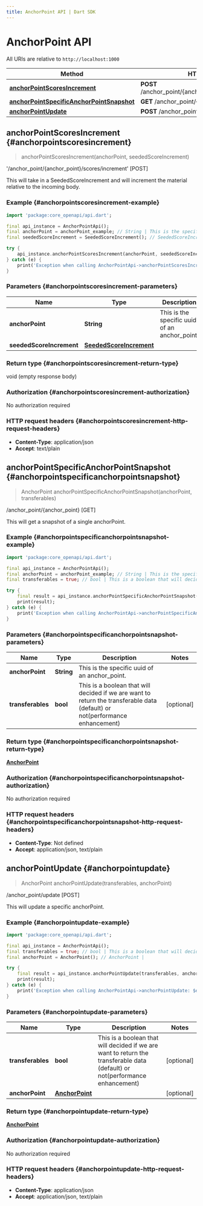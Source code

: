 ```yaml
---
title: AnchorPoint API | Dart SDK
---
```


# AnchorPoint API

All URIs are relative to `http://localhost:1000`

Method | HTTP request | Description
------------- | ------------- | -------------
[**anchorPointScoresIncrement**](AnchorPointApi#anchorpointscoresincrement) | **POST** /anchor_point/\{anchor_point\}/scores/increment | '/anchor_point/\{anchor_point\}/scores/increment' [POST]
[**anchorPointSpecificAnchorPointSnapshot**](AnchorPointApi#anchorpointspecificanchorpointsnapshot) | **GET** /anchor_point/\{anchor_point\} | /anchor_point/\{anchor_point\} [GET]
[**anchorPointUpdate**](AnchorPointApi#anchorpointupdate) | **POST** /anchor_point/update | /anchor_point/update [POST]


## **anchorPointScoresIncrement** {#anchorpointscoresincrement}
> anchorPointScoresIncrement(anchorPoint, seededScoreIncrement)

'/anchor_point/\{anchor_point\}/scores/increment' [POST]

This will take in a SeededScoreIncrement and will increment the material relative to the incoming body.

### Example {#anchorpointscoresincrement-example}
```dart
import 'package:core_openapi/api.dart';

final api_instance = AnchorPointApi();
final anchorPoint = anchorPoint_example; // String | This is the specific uuid of an anchor_point.
final seededScoreIncrement = SeededScoreIncrement(); // SeededScoreIncrement | 

try {
    api_instance.anchorPointScoresIncrement(anchorPoint, seededScoreIncrement);
} catch (e) {
    print('Exception when calling AnchorPointApi->anchorPointScoresIncrement: $e\n');
}
```

### Parameters {#anchorpointscoresincrement-parameters}

Name | Type | Description  | Notes
------------- | ------------- | ------------- | -------------
 **anchorPoint** | **String** | This is the specific uuid of an anchor_point. | 
 **seededScoreIncrement** | [**SeededScoreIncrement**](../models/SeededScoreIncrement) |  | [optional] 

### Return type {#anchorpointscoresincrement-return-type}

void (empty response body)

### Authorization {#anchorpointscoresincrement-authorization}

No authorization required

### HTTP request headers {#anchorpointscoresincrement-http-request-headers}

 - **Content-Type**: application/json
 - **Accept**: text/plain

## **anchorPointSpecificAnchorPointSnapshot** {#anchorpointspecificanchorpointsnapshot}
> AnchorPoint anchorPointSpecificAnchorPointSnapshot(anchorPoint, transferables)

/anchor_point/\{anchor_point\} [GET]

This will get a snapshot of a single anchorPoint.

### Example {#anchorpointspecificanchorpointsnapshot-example}
```dart
import 'package:core_openapi/api.dart';

final api_instance = AnchorPointApi();
final anchorPoint = anchorPoint_example; // String | This is the specific uuid of an anchor_point.
final transferables = true; // bool | This is a boolean that will decided if we are want to return the transferable data (default) or not(performance enhancement)

try {
    final result = api_instance.anchorPointSpecificAnchorPointSnapshot(anchorPoint, transferables);
    print(result);
} catch (e) {
    print('Exception when calling AnchorPointApi->anchorPointSpecificAnchorPointSnapshot: $e\n');
}
```

### Parameters {#anchorpointspecificanchorpointsnapshot-parameters}

Name | Type | Description  | Notes
------------- | ------------- | ------------- | -------------
 **anchorPoint** | **String** | This is the specific uuid of an anchor_point. | 
 **transferables** | **bool** | This is a boolean that will decided if we are want to return the transferable data (default) or not(performance enhancement) | [optional] 

### Return type {#anchorpointspecificanchorpointsnapshot-return-type}

[**AnchorPoint**](../models/AnchorPoint)

### Authorization {#anchorpointspecificanchorpointsnapshot-authorization}

No authorization required

### HTTP request headers {#anchorpointspecificanchorpointsnapshot-http-request-headers}

 - **Content-Type**: Not defined
 - **Accept**: application/json, text/plain

## **anchorPointUpdate** {#anchorpointupdate}
> AnchorPoint anchorPointUpdate(transferables, anchorPoint)

/anchor_point/update [POST]

This will update a specific anchorPoint.

### Example {#anchorpointupdate-example}
```dart
import 'package:core_openapi/api.dart';

final api_instance = AnchorPointApi();
final transferables = true; // bool | This is a boolean that will decided if we are want to return the transferable data (default) or not(performance enhancement)
final anchorPoint = AnchorPoint(); // AnchorPoint | 

try {
    final result = api_instance.anchorPointUpdate(transferables, anchorPoint);
    print(result);
} catch (e) {
    print('Exception when calling AnchorPointApi->anchorPointUpdate: $e\n');
}
```

### Parameters {#anchorpointupdate-parameters}

Name | Type | Description  | Notes
------------- | ------------- | ------------- | -------------
 **transferables** | **bool** | This is a boolean that will decided if we are want to return the transferable data (default) or not(performance enhancement) | [optional] 
 **anchorPoint** | [**AnchorPoint**](../models/AnchorPoint) |  | [optional] 

### Return type {#anchorpointupdate-return-type}

[**AnchorPoint**](../models/AnchorPoint)

### Authorization {#anchorpointupdate-authorization}

No authorization required

### HTTP request headers {#anchorpointupdate-http-request-headers}

 - **Content-Type**: application/json
 - **Accept**: application/json, text/plain

